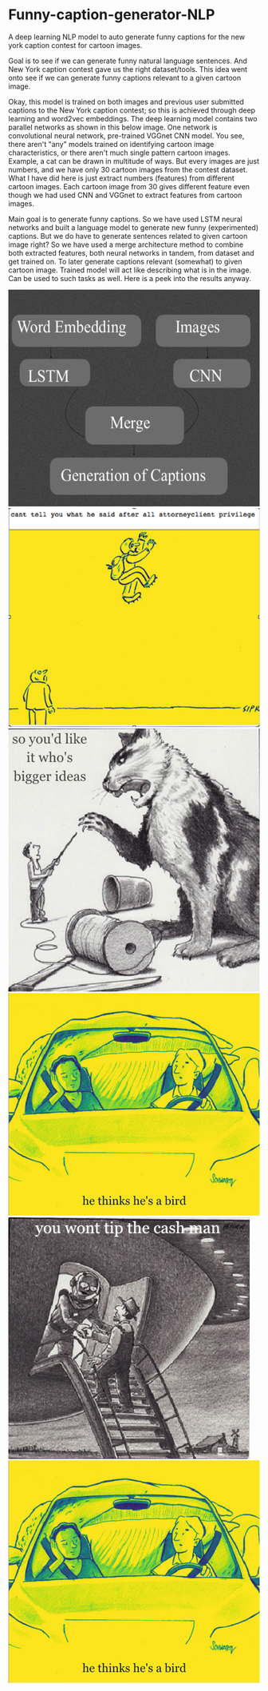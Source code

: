 # Funny-caption-generator-NLP
A deep learning NLP model to auto generate funny captions for the new york caption contest for cartoon images.

Goal is to see if we can generate funny natural language sentences. And New York caption contest gave us the right dataset/tools. This idea went onto see if we can generate funny captions relevant to a given cartoon image. 

Okay, this model is trained on both images and previous user submitted captions to the New York caption contest; so this is achieved through deep learning and word2vec embeddings. The deep learning model contains two parallel networks as shown in this below image. One network is convolutional neural network, pre-trained VGGnet CNN model. You see, there aren't "any" models trained on identifying cartoon image characteristics, or there aren't much single pattern cartoon images. Example, a cat can be drawn in multitude of ways. 
      But every images are just numbers, and we have only 30 cartoon images from the contest dataset. What I have did here is just extract numbers (features) from different cartoon images. Each cartoon image from 30 gives different feature even though we had used CNN and VGGnet to extract features from cartoon images. 
      
Main goal is to generate funny captions. So we have used LSTM neural networks and built a language model to generate new funny (experimented) captions. 
      But we do have to generate sentences related to given cartoon image right? So we have used a merge architecture method to combine both extracted features, both neural networks in tandem, from dataset and get trained on. To later generate captions relevant (somewhat) to given cartoon image. Trained model will act like describing what is in the image. Can be used to such tasks as well. Here is a peek into the results anyway.

  ![alt text](https://github.com/RajeshThevar/Funny-caption-generation/blob/master/Architecture.png)
  ![alt text](https://github.com/RajeshThevar/Funny-caption-generation/blob/master/Example%20cation%20generated%20for%20this%20cartoon%20image.png)
  ![alt text](https://github.com/RajeshThevar/Funny-caption-generation/blob/master/example%20caption%20generated%20by%20machine%20model%20for%20this%20cartoon.png)
  ![alt text](https://github.com/RajeshThevar/Funny-caption-generation/blob/master/examply%20funny%20caption%20generated.png)
  ![alt text](https://github.com/RajeshThevar/Funny-caption-generation/blob/master/Example%20caption%20generated.png)
  ![alt text](https://github.com/RajeshThevar/Funny-caption-generation/blob/master/examply%20funny%20caption%20generated.png)
